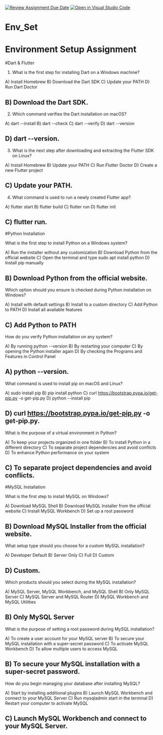 [![Review Assignment Due Date](https://classroom.github.com/assets/deadline-readme-button-22041afd0340ce965d47ae6ef1cefeee28c7c493a6346c4f15d667ab976d596c.svg)](https://classroom.github.com/a/vnsr1XuU)
[![Open in Visual Studio Code](https://classroom.github.com/assets/open-in-vscode-2e0aaae1b6195c2367325f4f02e2d04e9abb55f0b24a779b69b11b9e10269abc.svg)](https://classroom.github.com/online_ide?assignment_repo_id=15631654&assignment_repo_type=AssignmentRepo)
# Env_Set

# Environment Setup Assignment

#Dart & Flutter

1. What is the first step for installing Dart on a Windows machine?

A) Install Homebrew
B) Download the Dart SDK
C) Update your PATH
D) Run Dart Doctor

## B) Download the Dart SDK.


2. Which command verifies the Dart installation on macOS?

A) dart --install
B) dart --check
C) dart --verify
D) dart --version

## D) dart --version.


3. What is the next step after downloading and extracting the Flutter SDK on Linux?

A) Install Homebrew
B) Update your PATH
C) Run Flutter Doctor
D) Create a new Flutter project

## C) Update your PATH.


4. What command is used to run a newly created Flutter app?

A) flutter start
B) flutter build
C) flutter run
D) flutter init

##  C) flutter run.


#Python Installation

What is the first step to install Python on a Windows system?

A) Run the installer without any customization
B) Download Python from the official website
C) Open the terminal and type sudo apt install python
D) Install pip manually

## B) Download Python from the official website.


Which option should you ensure is checked during Python installation on Windows?

A) Install with default settings
B) Install to a custom directory
C) Add Python to PATH
D) Install all available features

## C) Add Python to PATH 


How do you verify Python installation on any system?

A) By running python --version
B) By restarting your computer
C) By opening the Python installer again
D) By checking the Programs and Features in Control Panel

## A) python --version.


What command is used to install pip on macOS and Linux?

A) sudo install pip
B) pip install python
C) curl https://bootstrap.pypa.io/get-pip.py -o get-pip.py
D) python --install pip

## D) curl https://bootstrap.pypa.io/get-pip.py -o get-pip.py.


What is the purpose of a virtual environment in Python?

A) To keep your projects organized in one folder
B) To install Python in a different directory
C) To separate project dependencies and avoid conflicts
D) To enhance Python performance on your system

## C) To separate project dependencies and avoid conflicts.


#MySQL Installation

What is the first step to install MySQL on Windows?

A) Download MySQL Shell
B) Download MySQL Installer from the official website
C) Install MySQL Workbench
D) Set up a root password

## B) Download MySQL Installer from the official website.


What setup type should you choose for a custom MySQL installation?

A) Developer Default
B) Server Only
C) Full
D) Custom

## D) Custom.


Which products should you select during the MySQL installation?

A) MySQL Server, MySQL Workbench, and MySQL Shell
B) Only MySQL Server
C) MySQL Server and MySQL Router
D) MySQL Workbench and MySQL Utilities

## B) Only MySQL Server


What is the purpose of setting a root password during MySQL installation?

A) To create a user account for your MySQL server
B) To secure your MySQL installation with a super-secret password
C) To activate MySQL Workbench
D) To allow multiple users to access MySQL

## B) To secure your MySQL installation with a super-secret password.


How do you begin managing your database after installing MySQL?

A) Start by installing additional plugins
B) Launch MySQL Workbench and connect to your MySQL Server
C) Run mysqladmin start in the terminal
D) Restart your computer to activate MySQL

## C) Launch MySQL Workbench and connect to your MySQL Server.

